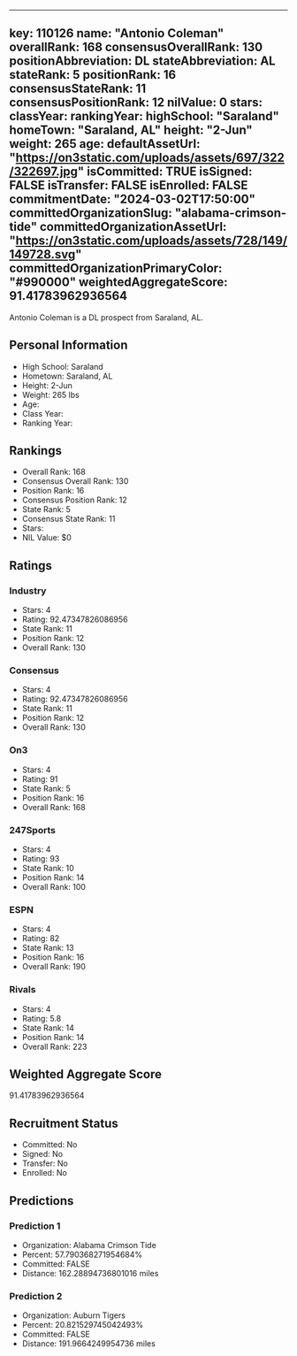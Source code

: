 ---
  key: 110126
  name: "Antonio Coleman"
  overallRank: 168
  consensusOverallRank: 130
  positionAbbreviation: DL
  stateAbbreviation: AL
  stateRank: 5
  positionRank: 16
  consensusStateRank: 11
  consensusPositionRank: 12
  nilValue: 0
  stars: 
  classYear: 
  rankingYear: 
  highSchool: "Saraland"
  homeTown: "Saraland, AL"
  height: "2-Jun"
  weight: 265
  age: 
  defaultAssetUrl: "https://on3static.com/uploads/assets/697/322/322697.jpg"
  isCommitted: TRUE
  isSigned: FALSE
  isTransfer: FALSE
  isEnrolled: FALSE
  commitmentDate: "2024-03-02T17:50:00"
  committedOrganizationSlug: "alabama-crimson-tide"
  committedOrganizationAssetUrl: "https://on3static.com/uploads/assets/728/149/149728.svg"
  committedOrganizationPrimaryColor: "#990000"
  weightedAggregateScore: 91.41783962936564
  ---
  
  Antonio Coleman is a DL prospect from Saraland, AL.
  
  ## Personal Information
  - High School: Saraland
  - Hometown: Saraland, AL
  - Height: 2-Jun
  - Weight: 265 lbs
  - Age: 
  - Class Year: 
  - Ranking Year: 
  
  ## Rankings
  - Overall Rank: 168
  - Consensus Overall Rank: 130
  - Position Rank: 16
  - Consensus Position Rank: 12
  - State Rank: 5
  - Consensus State Rank: 11
  - Stars: 
  - NIL Value: $0
  
  ## Ratings
  
  ### Industry
  - Stars: 4
  - Rating: 92.47347826086956
  - State Rank: 11
  - Position Rank: 12
  - Overall Rank: 130
  
  ### Consensus
  - Stars: 4
  - Rating: 92.47347826086956
  - State Rank: 11
  - Position Rank: 12
  - Overall Rank: 130
  
  ### On3
  - Stars: 4
  - Rating: 91
  - State Rank: 5
  - Position Rank: 16
  - Overall Rank: 168
  
  ### 247Sports
  - Stars: 4
  - Rating: 93
  - State Rank: 10
  - Position Rank: 14
  - Overall Rank: 100
  
  ### ESPN
  - Stars: 4
  - Rating: 82
  - State Rank: 13
  - Position Rank: 16
  - Overall Rank: 190
  
  ### Rivals
  - Stars: 4
  - Rating: 5.8
  - State Rank: 14
  - Position Rank: 14
  - Overall Rank: 223
  
  ## Weighted Aggregate Score
  91.41783962936564
  
  ## Recruitment Status
  - Committed: No
  - Signed: No
  - Transfer: No
  - Enrolled: No
  
  
  
  ## Predictions
  
  ### Prediction 1
  - Organization: Alabama Crimson Tide
  - Percent: 57.790368271954684%
  - Committed: FALSE
  - Distance: 162.28894736801016 miles
  
  ### Prediction 2
  - Organization: Auburn Tigers
  - Percent: 20.821529745042493%
  - Committed: FALSE
  - Distance: 191.9664249954736 miles
  